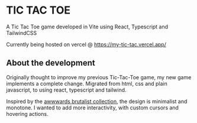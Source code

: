 # TIC TAC TOE

A Tic Tac Toe game developed in Vite using React, Typescript and TailwindCSS

Currently being hosted on vercel @ https://my-tic-tac.vercel.app/


## About the development

Originally thought to improve my previous Tic-Tac-Toe game, my new game implements a complete change. Migrated from html, css and plain javascript, to using react, typescript and tailwind.

Inspired by the [awwwards brutalist collection](https://www.awwwards.com/awwwards/collections/brutalism/), the design is minimalist and monotone. I wanted to add more interactivity, with custom cursors and hovering actions.

